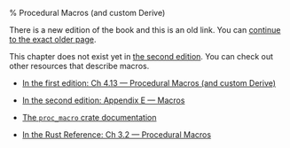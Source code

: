 % Procedural Macros (and custom Derive)

There is a new edition of the book and this is an old link.
You can [continue to the exact older page][1].

This chapter does not exist yet in [the second edition][2].
You can check out other resources that describe macros.

* [In the first edition: Ch 4.13 — Procedural Macros (and custom Derive)][1]

* [In the second edition: Appendix E — Macros][2]

* [The `proc_macro` crate documentation][3]

* [In the Rust Reference: Ch 3.2 — Procedural Macros][4]

[1]: first-edition/procedural-macros.html
[2]: second-edition/appendix-05-macros.html
[3]: ../stable/proc_macro/index.html
[4]: ../reference/procedural-macros.html